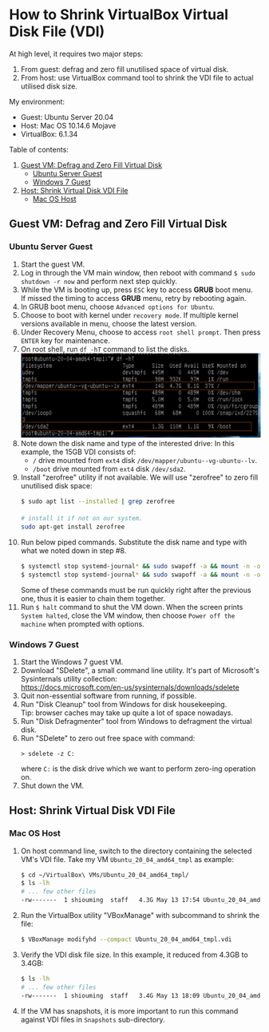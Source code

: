 # How to Shrink VirtualBox Virtual Disk File (VDI)

At high level, it requires two major steps:
1. From guest: defrag and zero fill unutilised space of virtual disk.
2. From host: use VirtualBox command tool to shrink the VDI file to actual utilised disk size.

My environment:
- Guest: Ubuntu Server 20.04
- Host: Mac OS 10.14.6 Mojave
- VirtualBox: 6.1.34

Table of contents:
1. [Guest VM: Defrag and Zero Fill Virtual Disk](#openssh-server)
   - [Ubuntu Server Guest](#ubuntu-server-guest)
   - [Windows 7 Guest](#windows-7-guest)
2. [Host: Shrink Virtual Disk VDI File](#ssh-over-nat-network)
   - [Mac OS Host](#mac-os-host)


## Guest VM: Defrag and Zero Fill Virtual Disk

### Ubuntu Server Guest

1. Start the guest VM.
1. Log in through the VM main window, then reboot with command `$ sudo shutdown -r now` and perform next step quickly.
1. While the VM is booting up, press `ESC` key to access **GRUB** boot menu.  
   If missed the timing to access **GRUB** menu, retry by rebooting again.
1. In GRUB boot menu, choose `Advanced options for Ubuntu`.
1. Choose to boot with kernel under `recovery mode`. If multiple kernel versions available in menu, choose the latest version.
1. Under Recovery Menu, choose to access `root shell prompt`. Then press `ENTER` key for maintenance.
1. On root shell, run `df -hT` command to list the disks.
   ![df command output](images/screenshot-df-output.png)
1. Note down the disk name and type of the interested drive:
   In this example, the 15GB VDI consists of:
   - `/` drive mounted from `ext4` disk `/dev/mapper/ubuntu--vg-ubuntu--lv`.
   - `/boot` drive mounted from `ext4` disk `/dev/sda2`.
1. Install "zerofree" utility if not available. We will use "zerofree" to zero fill unutilised disk space:
   ```bash
   $ sudo apt list --installed | grep zerofree
   
   # install it if not on our system.
   sudo apt-get install zerofree
   ```
1. Run below piped commands. Substitute the disk name and type with what we noted down in step #8.
   ```bash
   $ systemctl stop systemd-journal* && sudo swapoff -a && mount -n -o remount,ro -t ext4 /dev/mapper/ubuntu--vg-ubuntu--lv / && zerofree -v /dev/mapper/ubuntu--vg-ubuntu--lv
   $ systemctl stop systemd-journal* && sudo swapoff -a && mount -n -o remount,ro -t ext4 /dev/sda2 /boot && zerofree -v /dev/sda2
   ```
   Some of these commands must be run quickly right after the previous one, thus it is easier to chain them together.
1. Run `$ halt` command to shut the VM down. When the screen prints `System halted`, close the VM window, then choose `Power off the machine` when prompted with options.

### Windows 7 Guest

1. Start the Windows 7 guest VM.
1. Download "SDelete", a small command line utility. It's part of Microsoft's Sysinternals utility collection:  
   https://docs.microsoft.com/en-us/sysinternals/downloads/sdelete
1. Quit non-essential software from running, if possible.
1. Run "Disk Cleanup" tool from Windows for disk housekeeping.  
   Tip: browser caches may take up quite a lot of space nowadays.
3. Run "Disk Defragmenter" tool from Windows to defragment the virtual disk.
4. Run "SDelete" to zero out free space with command:
   ```
   > sdelete -z C:
   ```
   where `C:` is the disk drive which we want to perform zero-ing operation on.
3. Shut down the VM.


## Host: Shrink Virtual Disk VDI File

### Mac OS Host

1. On host command line, switch to the directory containing the selected VM's VDI file. Take my VM `Ubuntu_20_04_amd64_tmpl` as example:
   ```bash
   $ cd ~/VirtualBox\ VMs/Ubuntu_20_04_amd64_tmpl/
   $ ls -lh
   # ... few other files
   -rw-------  1 shiouming  staff   4.3G May 13 17:54 Ubuntu_20_04_amd64_tmpl.vdi
   ```
1. Run the VirtualBox utility "VBoxManage" with subcommand to shrink the file:
   ```bash
   $ VBoxManage modifyhd --compact Ubuntu_20_04_amd64_tmpl.vdi
   ```
1. Verify the VDI disk file size. In this example, it reduced from 4.3GB to 3.4GB:
   ```bash
   $ ls -lh
   # ... few other files
   -rw-------  1 shiouming  staff   3.4G May 13 18:09 Ubuntu_20_04_amd64_tmpl.vdi
   ```
1. If the VM has snapshots, it is more important to run this command against VDI files in `Snapshots` sub-directory.
